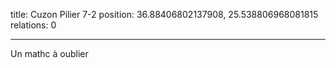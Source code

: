 title: Cuzon Pilier 7-2
position: 36.88406802137908, 25.538806968081815
relations: 0

---








Un mathc à oublier